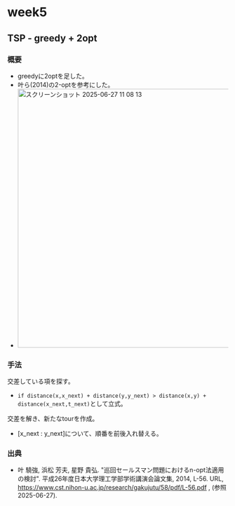 # week5

## TSP - greedy + 2opt
### 概要
- greedyに2optを足した。
- 叶ら(2014)の2-optを参考にした。
- <img width="590" alt="スクリーンショット 2025-06-27 11 08 13" src="https://github.com/user-attachments/assets/6ea8f500-2b8d-44fb-af39-38e8add10ba6" />

### 手法
交差している項を探す。
- `if distance(x,x_next) + distance(y,y_next) > distance(x,y) + distance(x_next,t_next)`として立式。

交差を解き、新たなtourを作成。
- [x_next : y_next]について、順番を前後入れ替える。

### 出典
- 叶 驍強, 浜松 芳夫, 星野 貴弘. "巡回セールスマン問題におけるn-opt法適用の検討". 平成26年度日本大学理工学部学術講演会論文集, 2014, L-56.
URL, https://www.cst.nihon-u.ac.jp/research/gakujutu/58/pdf/L-56.pdf , (参照 2025-06-27).
